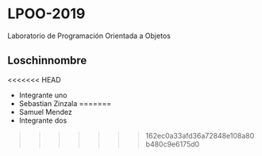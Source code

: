 ﻿# LPOO-2019
Laboratorio de Programación Orientada a Objetos

## Loschinnombre

<<<<<<< HEAD
+ Integrante uno
+ Sebastian Zinzala
=======
+ Samuel Mendez
+ Integrante dos
>>>>>>> 162ec0a33afd36a72848e108a80b480c9e6175d0
